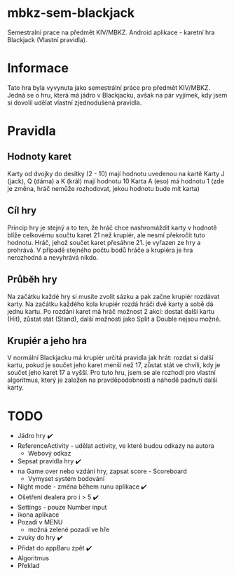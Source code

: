 # mbkz-sem-blackjack
 Semestralni prace na předmět KIV/MBKZ. Android aplikace - karetní hra Blackjack (Vlastní pravidla).
 
 # Informace
 Tato hra byla vyvynuta jako semestrální práce pro předmět KIV/MBKZ.
 Jedná se o hru, která má jádro v Blackjacku, avšak na pár vyjímek, kdy jsem si dovolil udělat vlastní zjednodušená pravidla. 
 
 # Pravidla
 ## Hodnoty karet
 Karty od dvojky do desítky (2 - 10) mají hodnotu uvedenou na kartě
 Karty J (jack), Q (dáma) a K (král) mají hodnotu 10
 Karta A (eso) má hodnotu 1 (zde je změna, hráč nemůže rozhodovat, jekou hodnotu bude mít karta)
 
 ## Cíl hry
 Princip hry je stejný a to ten, že hráč chce nashromáždit karty v hodnotě blíže celkovému součtu karet 21 než krupiér, ale nesmí překročit tuto hodnotu. 
 Hráč, jehož součet karet přesáhne 21. je vyřazen ze hry a prohrává.
 V případě stejného počtu bodů hráče a krupiéra je hra nerozhodná a nevyhrává nikdo. 
 
 ## Průběh hry
 Na začátku každé hry si musíte zvolit sázku a pak začne krupiér rozdávat karty.
 Na začátku každého kola krupiér rozdá hráči dvě karty a sobě dá jednu kartu.
 Po rozdání karet má hráč možnost 2 akcí:
    dostat další kartu (Hit),
    zůstat stát (Stand),
    další možnosti jako Split a Double nejsou možné.
    
## Krupiér a jeho hra
V normální Blackjacku má krupiér určitá pravidla jak hrát: 
    rozdat si další kartu, pokud je součet jeho karet menší než 17,
    zůstat stát ve chvíli, kdy je součet jeho karet 17 a vyšší.
Pro tuto hru, jsem se ale rozhodl pro vlastní algoritmus, který je založen na pravděpodobnosti a náhodě padnutí další karty.
    
 
 # TODO
 * Jádro hry ✔️
 * ReferenceActivity - udělat activity, ve které budou odkazy na autora
    * Webový odkaz
 * Sepsat pravidla hry ✔️
 * na Game over nebo vzdání hry, zapsat score - Scoreboard
    * Vymyset systém bodování
* Night mode - změna během runu aplikace ✔️
* Ošetření dealera pro i > 5 ✔️
* Settings - pouze Number input
* ikona aplikace
* Pozadí v MENU
    * možná zelené pozadí ve hře
* zvuky do hry ✔️
* Přidat do appBaru zpět ✔️
* Algoritmus 
* Překlad
 
